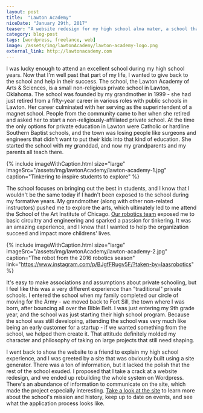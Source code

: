 ```yaml
---
layout: post
title:  "Lawton Academy"
niceDate: "January 29th, 2017"
teaser: "A website redesign for my high school alma mater, a school that focuses on bringing out the best in its students."
category: blog-post
tags: [wordpress, freelance, web]
image: /assets/img/lawtonAcademy/lawton-academy-logo.png
external_link: http://lawtonacademy.com
---
```


I was lucky enough to attend an excellent school during my high school years. Now that I'm well past that part of my life, I wanted to give back to the school and help in their success. The school, the Lawton Academy of Arts & Sciences, is a small non-religious private school in Lawton, Oklahoma. The school was founded by my grandmother in 1999 - she had just retired from a fifty-year career in various roles with public schools in Lawton. Her career culminated with her serving as the superintendent of a magnet school. People from the community came to her when she retired and asked her to start a non-religiously-affiliated private school. At the time the only options for private education in Lawton were Catholic or hardline Southern Baptist schools, and the town was losing people like surgeons and engineers that didn't want to put their kids into that kind of education. She started the school with my granddad, and now my grandparents and my parents all teach there. 

{% include imageWithCaption.html size="large" imageSrc="/assets/img/lawtonAcademy/lawton-academy-1.jpg" caption="Tinkering to inspire students to explore" %}

The school focuses on bringing out the best in students, and I know that I wouldn't be the same today if I hadn't been exposed to the school during my formative years. My grandmother (along with other non-related instructors) pushed me to explore the arts, which ultimately led to me attend the School of the Art Institute of Chicago. <a href="http://www.lawtonacademyrobotics.com/" target="_new">Our robotics team</a> exposed me to basic circuitry and engineering and sparked a passion for tinkering. It was an amazing experience, and I knew that I wanted to help the organization succeed and impact more childrens' lives.

{% include imageWithCaption.html size="large" imageSrc="/assets/img/lawtonAcademy/lawton-academy-2.jpg" caption="The robot from the 2016 robotics season" link="https://www.instagram.com/p/BJgfFRugv5F/?taken-by=laasrobotics" %}

It's easy to make associations and assumptions about private schooling, but I feel like this was a very different experience than "traditional" private schools. I entered the school when my family completed our circle of moving for the Army - we moved back to Fort Sill, the town where I was born, after bouncing all over the Bible Belt. I was just entering my 9th grade year, and the school was just starting their high school program. Because the school was still developing, attending the school was very much like being an early customer for a startup - if we wanted something from the school, we helped them create it. That attitude definitely molded my character and philosophy of taking on large projects that still need shaping.

I went back to show the website to a friend to explain my high school experience, and I was greeted by a site that was obviously built using a site generator. There was a ton of information, but it lacked the polish that the rest of the school exuded. I proposed that I take a crack at a website redesign, and we ended up rebuilding the whole system on Wordpress. There's an abundance of information to communicate on the site, which made the project especially interesting. <a href="http://lawtonacademy.com" target="_new">Take a look at the site</a> to learn more about the school's mission and history, keep up to date on events, and see what the application process looks like.  